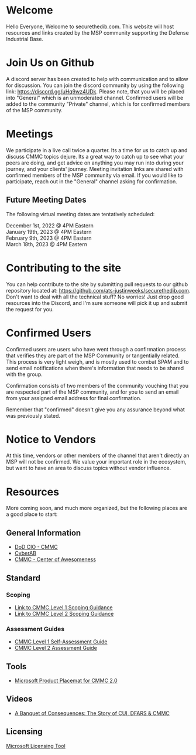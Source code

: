 # Welcome
Hello Everyone,
Welcome to securethedib.com.  This website will host resources and links created by the MSP community supporting the Defense Industrial Base.

# Join Us on Github
A discord server has been created to help with communication and to allow for discussion.  You can join the discord community by using the following link: https://discord.gg/uHq9wz4UDk.  Please note, that you will be placed into "General" which is an unmoderated channel.  Confirmed users will be added to the community "Private" channel, which is for confirmed members of the MSP community.

# Meetings
We participate in a live call twice a quarter.  Its a time for us to catch up and discuss CMMC topics dejure.  Its a great way to catch up to see what your peers are doing, and get advice on anything you may run into during your journey, and your clients' journey. Meeting invitation links are shared with confirmed members of the MSP community via email.  If you would like to participate, reach out in the "General" channel asking for confirmation.

## Future Meeting Dates
The following virtual meeting dates are tentatively scheduled:  

December 1st, 2022 @ 4PM Eastern  
January 19th, 2023 @ 4PM Eastern  
February 9th, 2023 @ 4PM Eastern  
March 18th, 2023 @ 4PM Eastern

# Contributing to the site
You can help contribute to the site by submitting pull requests to our github repository located at: https://github.com/ats-justinweeks/securethedib.com. Don't want to deal with all the technical stuff?  No worries!  Just drop good resources into the Discord, and I'm sure someone will pick it up and submit the request for you.

# Confirmed Users
Confirmed users are users who have went through a confirmation process that verifies they are part of the MSP Community or tangentially related.  This process is very light weigh, and is mostly used to combat SPAM and to send email notifications when there's information that needs to be shared with the group.  

Confirmation consists of two members of the community vouching that you are respected part of the MSP community, and for you to send an email from your assigned email address for final confirmation.

Remember that "confirmed" doesn't give you any assurance beyond what was previously stated.

# Notice to Vendors
At this time, vendors or other members of the channel that aren't directly an MSP will not be confirmed.  We value your important role in the ecosystem, but want to have an area to discuss topics without vendor influence.

# Resources
More coming soon, and much more organized, but the following places are a good place to start:

## General Information
* [DoD CIO - CMMC](https://dodcio.defense.gov/CMMC/)
* [CyberAB](https://cyberab.org/)
* [CMMC - Center of Awesomeness](https://www.cmmc-coa.com/) 

## Standard
### Scoping
* [Link to CMMC Level 1 Scoping Guidance](https://dodcio.defense.gov/Portals/0/Documents/CMMC/Scope_Level1_V2.0_FINAL_20211202_508.pdf)
* [Link to CMMC Level 2 Scoping Guidance](https://dodcio.defense.gov/Portals/0/Documents/CMMC/Scope_Level2_V2.0_FINAL_20211202_508.pdf)

### Assessment Guides
* [CMMC Level 1 Self-Assessment Guide](https://dodcio.defense.gov/Portals/0/Documents/CMMC/AG_Level1_V2.0_FinalDraft_20211210_508.pdf)
* [CMMC Level 2 Assessment Guide](https://dodcio.defense.gov/Portals/0/Documents/CMMC/Scope_Level2_V2.0_FINAL_20211202_508.pdf)

## Tools
* [Microsoft Product Placemat for CMMC 2.0](https://www.microsoft.com/en-us/download/details.aspx?id=102536)

## Videos
* [A Banquet of Consequences: The Story of CUI, DFARS & CMMC](https://www.youtube.com/watch?v=XSlCENIB5Po)

## Licensing
[Microsoft Licensing Tool](https://m365maps.com/matrix.htm)
